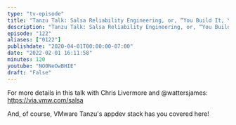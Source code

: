```yaml
---
type: "tv-episode"
title: "Tanzu Talk: Salsa Reliability Engineering, or, “You Build It, You Run It” Revisited"
description: "Tanzu Talk: Salsa Reliability Engineering, or, “You Build It, You Run It” Revisited"
episode: "122"
aliases: ["0122"]
publishdate: "2020-04-01T00:00:00-07:00"
date: "2022-02-01 16:11:58"
minutes: 120
youtube: "NO0NeOwBHIE"
draft: "False"
---
```


For more details in this talk with Chris Livermore and @wattersjames: https://via.vmw.com/salsa

And, of course, VMware Tanzu's appdev stack has you covered here!